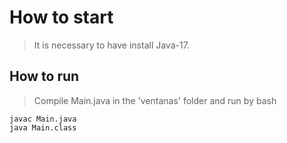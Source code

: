 # How to start
> It is necessary to have install Java-17.
## How to run
> Compile Main.java in the 'ventanas' folder and run by bash
```
javac Main.java
java Main.class
```
